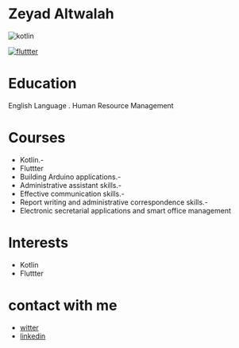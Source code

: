 # Zeyad Altwalah
![kotlin](https://user-images.githubusercontent.com/89542277/136715632-5140772f-3afc-458d-8e73-c348b1a56e35.png)

<a href='https://postimg.cc/cvkJVmsF' target='_blank'><img src='https://i.postimg.cc/cvkJVmsF/fluttter.png' border='0' alt='fluttter'/></a>
# Education
English Language . Human Resource Management
# Courses
* Kotlin.-
* Fluttter
* Building Arduino applications.-
* Administrative assistant skills.-
* Effective communication skills.-
* Report writing and administrative correspondence skills.-
* Electronic secretarial applications and smart office management
# Interests
* Kotlin  
* Fluttter

# contact with me

* [witter](https://twitter.com/BinTwalah?t=cACMhPR2_EQCFWhk6EPj6w&s=09)
* [linkedin](https://www.linkedin.com/in/zeyad-altwalah-73256819b)


 

